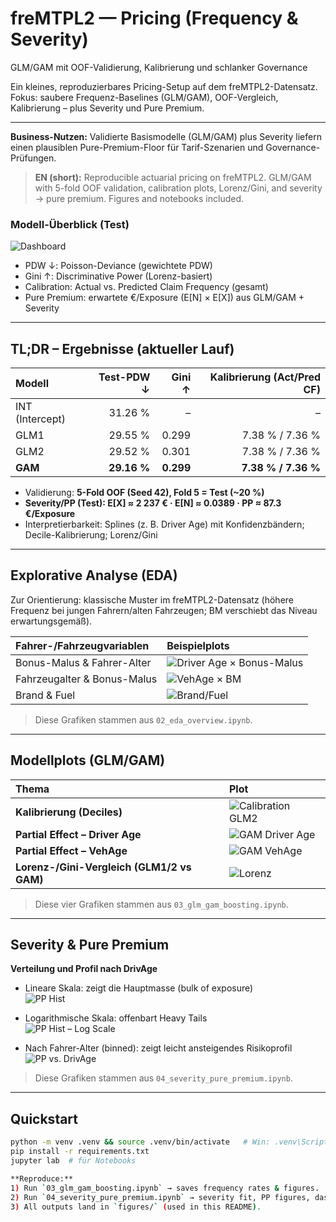 # freMTPL2 — Pricing (Frequency & Severity)
GLM/GAM mit OOF-Validierung, Kalibrierung und schlanker Governance

Ein kleines, reproduzierbares Pricing-Setup auf dem freMTPL2-Datensatz.
Fokus: saubere Frequenz-Baselines (GLM/GAM), OOF-Vergleich, Kalibrierung – plus Severity und Pure Premium.

---

**Business-Nutzen:** Validierte Basismodelle (GLM/GAM) plus Severity liefern einen plausiblen Pure-Premium-Floor für Tarif-Szenarien und Governance-Prüfungen.

> **EN (short):** Reproducible actuarial pricing on freMTPL2. GLM/GAM with 5-fold OOF validation, calibration plots, Lorenz/Gini, and severity → pure premium. Figures and notebooks included.


### Modell-Überblick (Test)
![Dashboard](figures/perf_dashboard.png)

- PDW ↓: Poisson-Deviance (gewichtete PDW)  
- Gini ↑: Discriminative Power (Lorenz-basiert)  
- Calibration: Actual vs. Predicted Claim Frequency (gesamt)  
- Pure Premium: erwartete €/Exposure (E[N] × E[X]) aus GLM/GAM + Severity

---

## TL;DR – Ergebnisse (aktueller Lauf)
| Modell | Test-PDW ↓ | Gini ↑ | Kalibrierung (Act/Pred CF) |
|:--|--:|--:|--:|
| INT (Intercept) | 31.26 % | –    | – |
| GLM1            | 29.55 % | 0.299 | 7.38 % / 7.36 % |
| GLM2            | 29.52 % | 0.301 | 7.38 % / 7.36 % |
| **GAM**         | **29.16 %** | **0.299** | **7.38 % / 7.36 %** |

- Validierung: **5-Fold OOF (Seed 42), Fold 5 = Test (~20 %)**  
- **Severity/PP (Test): E[X] ≈ 2 237 € · E[N] ≈ 0.0389 · PP ≈ 87.3 €/Exposure** 
- Interpretierbarkeit: Splines (z. B. Driver Age) mit Konfidenzbändern; Decile-Kalibrierung; Lorenz/Gini

---

## Explorative Analyse (EDA)
Zur Orientierung: klassische Muster im freMTPL2-Datensatz (höhere Frequenz bei jungen Fahrern/alten Fahrzeugen; BM verschiebt das Niveau erwartungsgemäß).

| Fahrer-/Fahrzeugvariablen | Beispielplots |
|:--|:--|
| Bonus-Malus & Fahrer-Alter | ![Driver Age × Bonus-Malus](reports/figs/D_violin_drivage_claims_by_bm.png) |
| Fahrzeugalter & Bonus-Malus | ![VehAge × BM](reports/figs/B_vehage_bm_lowess.png) |
| Brand & Fuel | ![Brand/Fuel](reports/figs/A_brand_fuel.png) |

> Diese Grafiken stammen aus `02_eda_overview.ipynb`.

---

## Modellplots (GLM/GAM)
| Thema | Plot |
|:--|:--|
| **Kalibrierung (Deciles)** | ![Calibration GLM2](figures/calibration_glm2.png) |
| **Partial Effect – Driver Age** | ![GAM Driver Age](figures/gam_spline_drivage.png) |
| **Partial Effect – VehAge** | ![GAM VehAge](figures/gam_spline_vehage.png) |
| **Lorenz-/Gini-Vergleich (GLM1/2 vs GAM)** | ![Lorenz](figures/lorenz_glm_gam.png) |

> Diese vier Grafiken stammen aus `03_glm_gam_boosting.ipynb`.

---

## Severity & Pure Premium
**Verteilung und Profil nach DrivAge**

- Lineare Skala: zeigt die Hauptmasse (bulk of exposure)  
  ![PP Hist](figures/pure_premium_hist.png)

- Logarithmische Skala: offenbart Heavy Tails  
  ![PP Hist – Log Scale](figures/pure_premium_hist_log_scale.png)

- Nach Fahrer-Alter (binned): zeigt leicht ansteigendes Risikoprofil  
  ![PP vs. DrivAge](figures/pure_premium_drivage.png)

> Diese Grafiken stammen aus `04_severity_pure_premium.ipynb`.


---

## Quickstart
```bash
python -m venv .venv && source .venv/bin/activate   # Win: .venv\Scripts\activate
pip install -r requirements.txt
jupyter lab  # für Notebooks

**Reproduce:**  
1) Run `03_glm_gam_boosting.ipynb` → saves frequency rates & figures.  
2) Run `04_severity_pure_premium.ipynb` → severity fit, PP figures, dashboard.  
3) All outputs land in `figures/` (used in this README).
